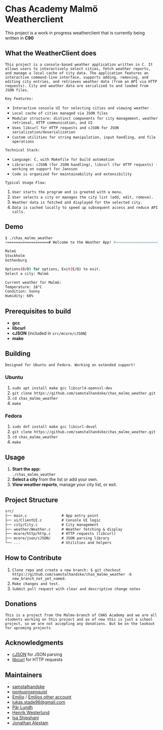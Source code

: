 # Chas Academy Malmö Weatherclient

This project is a work in progress weatherclient that is currently being written in **C90**

## What the WeatherClient does
`This project is a console-based weather application written in C. It allows users to interactively select cities, fetch weather reports, and manage a local cache of city data. The application features an interactive command-line interface, supports adding, removing, and editing city entries, and retrieves weather data (from an API via HTTP requests). City and weather data are serialized to and loaded from JSON files.`

`Key Features:`

* `Interactive console UI for selecting cities and viewing weather`
* `Local cache of cities managed via JSON files`
* `Modular structure: distinct components for city management, weather retrieval, HTTP communication, and UI`
* `Uses libcurl for HTTP requests and cJSON for JSON serialization/deserialization`
* `Custom utilities for string manipulation, input handling, and file operations`

`Technical Stack:`

* `Language: C, with Makefile for build automation`
* `Libraries: cJSON (for JSON handling), libcurl (for HTTP requests) - working on support for Jansson`
* `Code is organized for maintainability and extensibility`

`Typical Usage Flow:`

1. `User starts the program and is greeted with a menu.`
2. `User selects a city or manages the city list (add, edit, remove).`
3. `Weather data is fetched and displayed for the selected city.`
4. `Data is cached locally to speed up subsequent access and reduce API calls.`

## Demo
```bash
$ ./chas_malmo_weather
<===================# Welcome to the Weather App! #===================>

Malmö
Stockholm
Gothenburg

Options(O/0) for options, Exit(E/Q) to exit.
Select a city: Malmö

Current weather for Malmö:
Temperature: 18°C
Condition: Sunny
Humidity: 60%
```

## Prerequisites to build

*   **gcc**
*   **libcurl**
*   **cJSON** (included in `src/mcore/cJSON`)
*   **make**

## Building
`Designed for Ubuntu and Fedora. Working on extended support!`
### Ubuntu
1. `sudo apt install make gcc libcurl4-openssl-dev`
2. `git clone https://github.com/samstalhandske/chas_malmo_weather.git`
3. `cd chas_malmo_weather`
4. `make`
### Fedora
1. `sudo dnf install make gcc libcurl-devel`
2. `git clone https://github.com/samstalhandske/chas_malmo_weather.git`
3. `cd chas_malmo_weather`
4. `make`

## Usage
1. **Start the app:**  
   `./chas_malmo_weather`
2. **Select a city** from the list or add your own.
3. **View weather reports**, manage your city list, or exit.

## Project Structure
```txt
src/
├── main.c                # App entry point
├── ui/ClientUI.c         # Console UI logic
├── city/City.c           # City management
├── weather/Weather.c     # Weather fetching & display
├── mcore/http/http.c     # HTTP requests (libcurl)
├── mcore/json/cJSON/     # JSON parsing library
└── ...                   # Utilities and helpers
```

## How to Contribute
1. `Clone repo and create a new branch: $ git checkout https://github.com/samstalhandske/chas_malmo_weather -b new_branch_not_yet_named.`
2. `Make changes and test.`
3. `Submit pull request with clear and descriptive change notes`

## Donations
`This is a project from the Malmo-branch of CHAS Academy and we are all students working on this project and as of now this is just a school project, so we are not accepting any donations. But be on the lookout for upcoming projects`

## Acknowledgments
- [cJSON](https://github.com/DaveGamble/cJSON) for JSON parsing
- [libcurl](https://curl.se/libcurl/) for HTTP requests

## Maintainers
- [samstalhandske](https://github.com/samstalhandske)
- [pontusrosenquist](https://github.com/pontusrosenquistgmailcom)
- [Emilio](https://github.com/AlCapone1234) / [Emilios other account](https://github.com/samstalhandske/chas_malmo_weather/commits?author=pooppoop)
- [lukas.stade96@gmail.com](https://github.com/HoffaQt)
- [Pär Lundh](https://github.com/lundhpargmailcom)
- [Henrik Westerlund](https://github.com/Henrik-Westerlund)
- [Isa Shipshani](https://github.com/isashiphotmailcom)
- [Jonathan Alestam](https://github.com/JonathanAlestam)
